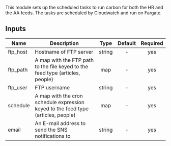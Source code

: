 This module sets up the scheduled tasks to run carbon for both the HR
and the AA feeds. The tasks are scheduled by Cloudwatch and run on
Fargate.

## Inputs

| Name | Description | Type | Default | Required |
|------|-------------|:----:|:-----:|:-----:|
| ftp\_host | Hostname of FTP server | string | - | yes |
| ftp\_path | A map with the FTP path to the file keyed to the feed type (articles, people) | map | - | yes |
| ftp\_user | FTP username | string | - | yes |
| schedule | A map with the cron schedule expression keyed to the feed type (articles, people) | map | - | yes |
| email | An E-mail address to send the SNS notifications to | string | - | yes |

